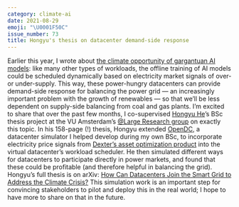 ```yaml
---
category: climate-ai
date: 2021-08-29
emoji: "\U0001F50C"
issue_number: 73
title: Hongyu's thesis on datacenter demand-side response
---
```


Earlier this year, I wrote about [the climate opportunity of gargantuan AI models](https://dynamicallytyped.com/stories/2021/gargantuan-ai-model-climate-opportunity/?utm_campaign=Dynamically%20Typed&utm_medium=email&utm_source=Revue%20newsletter): like many other types of workloads, the offline training of AI models could be scheduled dynamically based on electricity market signals of over- or under-supply.
This way, these power-hungry datacenters can provide demand-side response for balancing the power grid — an increasingly important problem with the growth of renewables — so that we’ll be less dependent on supply-side balancing from coal and gas plants.
I’m excited to share that over the past few months, I co-supervised [Hongyu He](https://www.linkedin.com/in/hongyuhe/?miniProfileUrn=urn%3Ali%3Afs_miniProfile%3AACoAAC68YsEBXtrKRly9DxChIOEtYaISxg3rA1s&utm_campaign=Dynamically%20Typed&utm_medium=email&utm_source=Revue%20newsletter)’s BSc thesis project at the VU Amsterdam’s [@Large Research group](https://atlarge-research.com?utm_campaign=Dynamically%20Typed&utm_medium=email&utm_source=Revue%20newsletter) on exactly this topic.
In his 158-page (!) thesis, Hongyu extended [OpenDC](http://opendc.org?utm_campaign=Dynamically%20Typed&utm_medium=email&utm_source=Revue%20newsletter), a datacenter simulator I helped develop during my own BSc, to incorporate electricity price signals from [Dexter’s asset optimization product](https://dexterenergy.ai/services/?utm_campaign=Dynamically%20Typed&utm_medium=email&utm_source=Revue%20newsletter#assetdispatching) into the virtual datacenter’s workload scheduler.
He then simulated different ways for datacenters to participate directly in power markets, and found that these could be profitable (and therefore helpful in balancing the grid).
Hongyu’s full thesis is on arXiv: [How Can Datacenters Join the Smart Grid to Address the Climate Crisis?](https://arxiv.org/abs/2108.01776?utm_campaign=Dynamically%20Typed&utm_medium=email&utm_source=Revue%20newsletter) This simulation work is an important step for convincing stakeholders to pilot and deploy this in the real world; I hope to have more to share on that in the future.